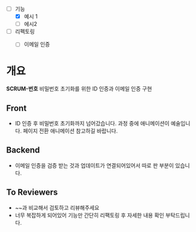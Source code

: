 - [ ] 기능
    - [x] 예시 1
    - [ ] 에시2

- [ ] 리펙토링
    - [ ] 이메일 인증


# 개요
**SCRUM-번호** 
비밀번호 초기화를 위한 ID 인증과 이메일 인증 구현

## Front
* ID 인증 후 비밀번호 초기화까지 넘어갔습니다. 과정 중에 애니메이션이 예술입니다. 
페이지 전환 애니메이션 참고하길 바랍니다.

## Backend
* 이메일 인증을 검증 받는 것과 업데이트가 연결되어있어서 따로 판 부분이 있습니다. 

## To Reviewers
* ~~과 비교해서 검토하고 리뷰해주세요
* 너무 복잡하게 되어있어 기능만 간단히 리팩토링 후 자세한 내용 확인 부탁드립니다.
